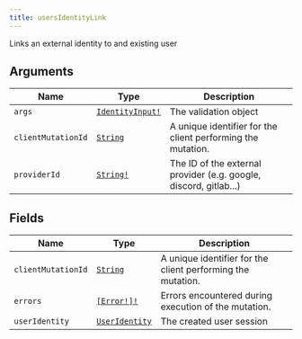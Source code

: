 ```yaml
---
title: usersIdentityLink
---
```


Links an external identity to and existing user

## Arguments

| Name | Type | Description |
|------|------|-------------|
| `args` | [`IdentityInput!`](../input_object/identityinput.md) | The validation object |
| `clientMutationId` | [`String`](../scalar/string.md) | A unique identifier for the client performing the mutation. |
| `providerId` | [`String!`](../scalar/string.md) | The ID of the external provider (e.g. google, discord, gitlab...)  |

## Fields

| Name | Type | Description |
|------|------|-------------|
| `clientMutationId` | [`String`](../scalar/string.md) | A unique identifier for the client performing the mutation. |
| `errors` | [`[Error!]!`](../union/error.md) | Errors encountered during execution of the mutation. |
| `userIdentity` | [`UserIdentity`](../object/useridentity.md) | The created user session |
